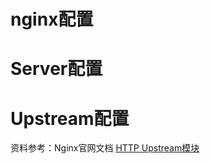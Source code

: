 nginx配置
=========

# Server配置


# Upstream配置



资料参考：Nginx官网文档 [HTTP Upstream模块](http://nginx.org/en/docs/http/ngx_http_upstream_module.html)

